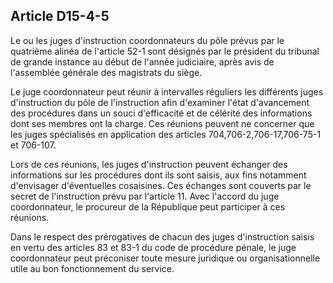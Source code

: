 Article D15-4-5
----
Le ou les juges d'instruction coordonnateurs du pôle prévus par le quatrième
alinéa de l'article 52-1 sont désignés par le président du tribunal de grande
instance au début de l'année judiciaire, après avis de l'assemblée générale des
magistrats du siège.

Le juge coordonnateur peut réunir à intervalles réguliers les différents juges
d'instruction du pôle de l'instruction afin d'examiner l'état d'avancement des
procédures dans un souci d'efficacité et de célérité des informations dont ses
membres ont la charge. Ces réunions peuvent ne concerner que les juges
spécialisés en application des articles 704,706-2,706-17,706-75-1 et 706-107.

Lors de ces réunions, les juges d'instruction peuvent échanger des informations
sur les procédures dont ils sont saisis, aux fins notamment d'envisager
d'éventuelles cosaisines. Ces échanges sont couverts par le secret de
l'instruction prévu par l'article 11. Avec l'accord du juge coordonnateur, le
procureur de la République peut participer à ces réunions.

Dans le respect des prérogatives de chacun des juges d'instruction saisis en
vertu des articles 83 et 83-1 du code de procédure pénale, le juge coordonnateur
peut préconiser toute mesure juridique ou organisationnelle utile au bon
fonctionnement du service.
